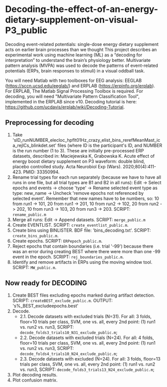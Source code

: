 # Decoding-the-effect-of-an-energy-dietary-supplement-on-visual-P3_public
Decoding event-related potentials: single-dose energy dietary supplement acts on earlier brain processes than we thought
This project describes an experimental work using machine learning (ML) as a “decoding for interpretation” to understand the brain’s physiology better. Multivariate pattern analysis (MVPA) was used to decode the patterns of event-related potentials (ERPs, brain responses to stimuli) in a visual oddball task.

You will need Matlab with two toolboxes for EEG analysis: EEGLAB (https://sccn.ucsd.edu/eeglab/) and ERPLAB (https://erpinfo.org/erplab). For ERPLAB, The Matlab Signal Processing Toolbox is required. For decoding, you will need "Multivariate Pattern Classification Tool", implemented in the ERPLAB since v10. Decoding tutorial is here: https://github.com/ucdavis/erplab/wiki/Decoding-Tutorial.

## Preprocessing for decoding
1. Take 'sID_runNUMBER_elecloc_hpflt01Hz_crazy_elist_bins_rerefMeanMast_ica_rejICs_blinkdet.set' files (where ID is the participant's ID, and NUMBER is the run number (1 to 3). These are initially pre-processed ERP datasets, described in: Maciejewska K, Grabowska K. Acute effect of energy boost dietary supplement on P3 waveform: double blind, placebo controlled study. Acta Neurobiol Exp (Wars). 2020;80(4):411-423. PMID: 33350994.
2. Rename trial types for each run separately (because we have to have all runs in one file, but all trial types are B1 and B2 in all runs): Edit -> Select epochs and events -> choose 'type' -> Rename selected event type as type: new_name -> Uncheck 'remove epochs not referenced by selected event'. Remember that new names have to be numbers, so: 10 from run1 -> 101, 20 from run1 -> 201, 10 from run2 -> 102, 20 from run2 -> 202, 10 from run3 -> 103, 20 from run3 -> 203. SCRIPT: `rename_public.m`
3. Merge all runs: Edit -> Append datasets. SCRIPT: `merge_public.m`
4. Create EVENTLIST. SCRIPT: `create_eventlist_public.m`.
5. Create bins using BINLISTER. BDF file: 'bins_decoding.txt'. SCRIPT: `create_bins_public.m`.
6. Create epochs. SCRIPT: `ERPepoch_public.m`.
7. Reject epochs that contain boundaries (i.e. trial '-99') because there was an error during creating BEST where there were more than one -99 event in the epoch. SCRIPT: `rej_boundaries_public.m`.
8. Identify and remove artifacts in ERPs using the moving window tool. SCRIPT: `MW_public.m`.

## Now ready for DECODING
1. Create BEST files excluding epochs marked during artifact detection. SCRIPT: `createBEST_exclude_public.m`. OUTPUT: 's%_BEST_excludeepochs.best'
2. Decode.
   - 2.1. Decode datasets with excluded trials (N=31). For all: 3 folds, floor=10 trials per class, SVM, one vs. all, every 2nd point: 
        (1) run1 vs. run2 vs. run3, SCRIPT: `decode_folds3_trials10_N31_exclude_public.m`; 
   - 2.2. Decode datasets with excluded trials (N=24). For all: 4 folds, floor=10 trials per class, SVM, one vs. all, every 2nd point: 
        (1) run1 vs. run2 vs. run3, SCRIPT: `decode_folds4_trials10_N24_exclude_public.m`; 
   - 2.3. Decode datasets with excluded (N=24). For all: 3 folds, floor=13 trials per class, SVM, one vs. all, every 2nd point: 
        (1) run1 vs. run2 vs. run3, SCRIPT: `decode_folds3_trials13_N24_exclude_public.m`; 
4. Plot decoding results.
5. Plot confusion matrix.
